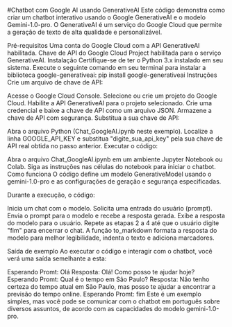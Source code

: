 #Chatbot com Google AI usando GenerativeAI
Este código demonstra como criar um chatbot interativo usando o Google GenerativeAI e o modelo Gemini-1.0-pro. O GenerativeAI é um serviço do Google Cloud que permite a geração de texto de alta qualidade e personalizável.

Pré-requisitos
Uma conta do Google Cloud com a API GenerativeAI habilitada.
Chave de API do Google Cloud Project habilitada para o serviço GenerativeAI.
Instalação
Certifique-se de ter o Python 3.x instalado em seu sistema.
Execute o seguinte comando em seu terminal para instalar a biblioteca google-generativeai:
pip install google-generativeai
Instruções
Crie um arquivo de chave de API:

Acesse o Google Cloud Console.
Selecione ou crie um projeto do Google Cloud.
Habilite a API GenerativeAI para o projeto selecionado.
Crie uma credencial e baixe a chave de API como um arquivo JSON.
Armazene a chave de API com segurança.
Substitua a sua chave de API:

Abra o arquivo Python (Chat_GoogleAI.ipynb neste exemplo).
Localize a linha GOOGLE_API_KEY e substitua "digite_sua_api_key" pela sua chave de API real obtida no passo anterior.
Executar o código:

Abra o arquivo Chat_GoogleAI.ipynb em um ambiente Jupyter Notebook ou Colab.
Siga as instruções nas células do notebook para iniciar o chatbot.
Como funciona
O código define um modelo GenerativeModel usando o gemini-1.0-pro e as configurações de geração e segurança especificadas.

Durante a execução, o código:

Inicia um chat com o modelo.
Solicita uma entrada do usuário (prompt).
Envia o prompt para o modelo e recebe a resposta gerada.
Exibe a resposta do modelo para o usuário.
Repete as etapas 2 a 4 até que o usuário digite "fim" para encerrar o chat.
A função to_markdown formata a resposta do modelo para melhor legibilidade, indenta o texto e adiciona marcadores.

Saída de exemplo
Ao executar o código e interagir com o chatbot, você verá uma saída semelhante a esta:

Esperando Promt: Olá
Resposta: Olá! Como posso te ajudar hoje?
Esperando Promt: Qual é o tempo em São Paulo?
Resposta: Não tenho certeza do tempo atual em São Paulo, mas posso te ajudar a encontrar a previsão do tempo online.
Esperando Promt: fim
Este é um exemplo simples, mas você pode se comunicar com o chatbot em português sobre diversos assuntos, de acordo com as capacidades do modelo gemini-1.0-pro.

